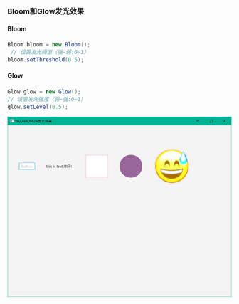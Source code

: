 ### Bloom和Glow发光效果

#### Bloom

```java
Bloom bloom = new Bloom();  
 // 设置发光阈值（强~弱:0~1）
bloom.setThreshold(0.5);
```

#### Glow

```java
Glow glow = new Glow();  
// 设置发光强度（弱~强:0~1）
glow.setLevel(0.5); 
```

![](../assets/Pasted%20image%2020220616140914.png)